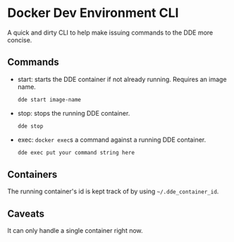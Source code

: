 # Docker Dev Environment CLI

A quick and dirty CLI to help make issuing commands to the DDE more concise.

## Commands
* start: starts the DDE container if not already running. Requires an image name.

    ```sh
    dde start image-name
    ```

* stop: stops the running DDE container.

    ```sh
    dde stop
    ```

* exec: `docker exec`s a command against a running DDE container.

    ```sh
    dde exec put your command string here
    ```

## Containers

The running container's id is kept track of by using `~/.dde_container_id`.

## Caveats

It can only handle a single container right now.
